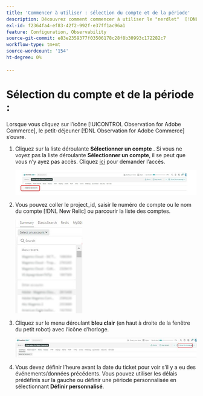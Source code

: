 ```yaml
---
title: 'Commencer à utiliser : sélection du compte et de la période'
description: Découvrez comment commencer à utiliser le "nerdlet"  [!DNL Observation for Adobe Commerce] en sélectionnant le compte et la période.
exl-id: f2364fa4-ef83-42f2-992f-e37ff1ac96a1
feature: Configuration, Observability
source-git-commit: e83e2359377f03506178c28f8b30993c172282c7
workflow-type: tm+mt
source-wordcount: '154'
ht-degree: 0%

---
```


# Sélection du compte et de la période :

Lorsque vous cliquez sur l’icône [!UICONTROL Observation for Adobe Commerce], le petit-déjeuner [!DNL Observation for Adobe Commerce] s’ouvre.

1. Cliquez sur la liste déroulante **Sélectionner un compte** . Si vous ne voyez pas la liste déroulante **Sélectionner un compte**, il se peut que vous n’y ayez pas accès. Cliquez [ici](https://adobe.sharepoint.com/sites/MG/it/IT%20Services%20Wiki/Requesting%20access%20to%20Magento%20Commerce%20New%20Relic.aspx) pour demander l’accès.

   ![Sélectionner un compte](../../assets/tools/observation-for-adobe-commerce/start-using-1.jpeg)

1. Vous pouvez coller le project_id, saisir le numéro de compte ou le nom du compte [!DNL New Relic] ou parcourir la liste des comptes.

   ![Parcourir la liste des comptes](../../assets/tools/observation-for-adobe-commerce/start-using-2.jpg)

1. Cliquez sur le menu déroulant **bleu clair** (en haut à droite de la fenêtre du petit robot) avec l’icône d’horloge.

   ![Cliquez sur le menu déroulant](../../assets/tools/observation-for-adobe-commerce/start-using-3.jpg)

1. Vous devez définir l’heure avant la date du ticket pour voir s’il y a eu des événements/données précédents. Vous pouvez utiliser les délais prédéfinis sur la gauche ou définir une période personnalisée en sélectionnant **Définir personnalisé**.

